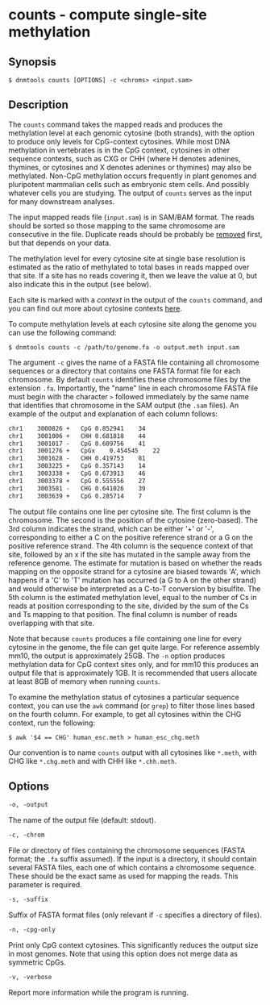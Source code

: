 # counts - compute single-site methylation

## Synopsis
```console
$ dnmtools counts [OPTIONS] -c <chroms> <input.sam>
```

## Description

The `counts` command takes the mapped reads and produces the
methylation level at each genomic cytosine (both strands), with the
option to produce only levels for CpG-context cytosines.  While most
DNA methylation in vertebrates is in the CpG context, cytosines in
other sequence contexts, such as CXG or CHH (where H denotes adenines,
thymines, or cytosines and X denotes adenines or thymines) may also be
methylated. Non-CpG methylation occurs frequently in plant genomes and
pluripotent mammalian cells such as embryonic stem cells. And possibly
whatever cells you are studying. The output of `counts` serves as the
input for many downstream analyses.

The input mapped reads file (`input.sam`) is in SAM/BAM format. The
reads should be sorted so those mapping to the same chromosome are
consecutive in the file. Duplicate reads should be probably be
[removed](../uniq) first, but that depends on your data.

The methylation level for every cytosine site at single base
resolution is estimated as the ratio of methylated to total bases in
reads mapped over that site. If a site has no reads covering it, then
we leave the value at 0, but also indicate this in the output (see
below).

Each site is marked with a *context* in the output of the `counts`
command, and you can find out more about cytosine contexts
[here](../cytosine_contexts).

To compute methylation levels at each cytosine site along
the genome you can use the following command:
```console
$ dnmtools counts -c /path/to/genome.fa -o output.meth input.sam
```

The argument `-c` gives the name of a FASTA file containing all
chromosome sequences or a directory that contains one FASTA format
file for each chromosome. By default `counts` identifies these
chromosome files by the extension `.fa`. Importantly, the "name" line
in each chromosome FASTA file must begin with the character `>`
followed immediately by the same name that identifies that chromosome
in the SAM output (the `.sam` files). An example of the output and
explanation of each column follows:
```txt
chr1    3000826 +   CpG 0.852941    34
chr1    3001006 +   CHH 0.681818    44
chr1    3001017 -   CpG 0.609756    41
chr1    3001276 +   CpGx    0.454545    22
chr1    3001628 -   CHH 0.419753    81
chr1    3003225 +   CpG 0.357143    14
chr1    3003338 +   CpG 0.673913    46
chr1    3003378 +   CpG 0.555556    27
chr1    3003581 -   CHG 0.641026    39
chr1    3003639 +   CpG 0.285714    7
```

The output file contains one line per cytosine site. The first column
is the chromosome. The second is the position of the cytosine
(zero-based). The 3rd column indicates the strand, which can be either
'+' or '-', corresponding to either a C on the positive reference
strand or a G on the positive reference strand. The 4th column is the
sequence context of that site, followed by an x if the site has
mutated in the sample away from the reference genome. The estimate for
mutation is based on whether the reads mapping on the opposite strand
for a cytosine are biased towards 'A', which happens if a 'C' to 'T'
mutation has occurred (a G to A on the other strand) and would
otherwise be interpreted as a C-to-T conversion by bisulfite. The 5th
column is the estimated methylation level, equal to the number of Cs
in reads at position corresponding to the site, divided by the sum of
the Cs and Ts mapping to that position. The final column is number of
reads overlapping with that site.

Note that because `counts` produces a file containing one line for
every cytosine in the genome, the file can get quite large. For
reference assembly mm10, the output is approximately 25GB. The `-n`
option produces methylation data for CpG context sites only, and for
mm10 this produces an output file that is approximately 1GB. It is
recommended that users allocate at least 8GB of memory when running
`counts`.

To examine the methylation status of cytosines a particular sequence
context, you can use the `awk` command (or `grep`) to filter those
lines based on the fourth column. For example, to get all cytosines
within the CHG context, run the following:
```console
$ awk '$4 == CHG' human_esc.meth > human_esc_chg.meth
```
Our convention is to name `counts` output with all cytosines like
`*.meth`, with CHG like `*.chg.meth` and with CHH like `*.chh.meth`.

## Options

```txt
-o, -output
```
The name of the output file (default: stdout).

```txt
-c, -chrom
```
File or directory of files containing the chromosome sequences (FASTA
format; the `.fa` suffix assumed). If the input is a directory, it
should contain several FASTA files, each one of which contains a
chromosome sequence. These should be the exact same as used for
mapping the reads. This parameter is required.

```txt
-s, -suffix
```
Suffix of FASTA format files (only relevant if `-c` specifies a
directory of files).

```txt
-n, -cpg-only
```
Print only CpG context cytosines. This significantly reduces the
output size in most genomes. Note that using this option does not
merge data as symmetric CpGs.

```txt
-v, -verbose
```
Report more information while the program is running.

